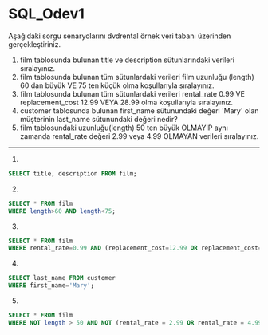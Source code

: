 # SQL_Odev1

Aşağıdaki sorgu senaryolarını dvdrental örnek veri tabanı üzerinden gerçekleştiriniz.

1. film tablosunda bulunan title ve description sütunlarındaki verileri sıralayınız.
2. film tablosunda bulunan tüm sütunlardaki verileri film uzunluğu (length) 60 dan büyük VE 75 ten küçük olma koşullarıyla sıralayınız.
3. film tablosunda bulunan tüm sütunlardaki verileri rental_rate 0.99 VE replacement_cost 12.99 VEYA 28.99 olma koşullarıyla sıralayınız.
4. customer tablosunda bulunan first_name sütunundaki değeri 'Mary' olan müşterinin last_name sütunundaki değeri nedir?
5. film tablosundaki uzunluğu(length) 50 ten büyük OLMAYIP aynı zamanda rental_rate değeri 2.99 veya 4.99 OLMAYAN verileri sıralayınız.
***

1. 
```sql 
SELECT title, description FROM film;
```
2.
```sql 
SELECT * FROM film
WHERE length>60 AND length<75;
```
3. 
```sql
SELECT * FROM film
WHERE rental_rate=0.99 AND (replacement_cost=12.99 OR replacement_cost=28.99);
```

4. 
```sql
SELECT last_name FROM customer
WHERE first_name='Mary';
```
5. 
```sql
SELECT * FROM film
WHERE NOT length > 50 AND NOT (rental_rate = 2.99 OR rental_rate = 4.99);
```
